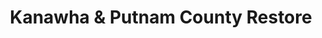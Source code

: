 ---
title: "Kanawha & Putnam County Restore"
url: /charleston/kanawha-und-putnam-county-restore/
shop: Baumarkt
---